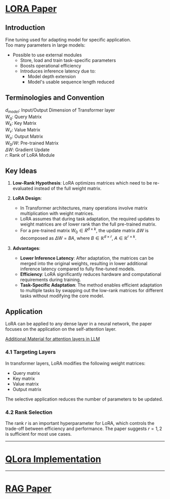 # [LORA Paper](https://arxiv.org/pdf/2106.09685v2)

## Introduction
Fine tuning used for adapting model for specific application.  
Too many parameters in large models:  
- Possible to use external modules  
    - Store, load and train task-specific parameters
    - Boosts operational efficiency
    - Introduces inference latency due to:
        - Model depth extension
        - Model's usable sequence length reduced

## Terminologies and Convention
$d_{model}$: Input/Output Dimension of Transformer layer  
$W_{q}$: Query Matrix  
$W_{k}$: Key Matrix  
$W_{v}$: Value Matrix  
$W_{o}$: Output Matrix  
$W_{0}/W$: Pre-trained Matrix  
$\Delta W$: Gradient Update  
$r$: Rank of LoRA Module

## Key Ideas

1. **Low-Rank Hypothesis**: LoRA optimizes matrices which need to be re-evaluated instead of the full weight matrix.
   
2. **LoRA Design**:
    - In Transformer architectures, many operations involve matrix multiplication with weight matrices.
    - LoRA assumes that during task adaptation, the required updates to weight matrices are of lower rank than the full pre-trained matrix.
    - For a pre-trained matrix $W_0 \in R^{d\times k}$, the update matrix $\Delta W$ is decomposed as $\Delta W = BA$, where $B \in \mathbb{R}^{d \times r},$ $A \in \mathbb{R}^{r \times k}$.

3. **Advantages**:
   - **Lower Inference Latency**: After adaptation, the matrices can be merged into the original weights, resulting in lower additional inference latency compared to fully fine-tuned models.
   - **Efficiency**: LoRA significantly reduces hardware and computational requirements during training.
   - **Task-Specific Adaptation**: The method enables efficient adaptation to multiple tasks by swapping out the low-rank matrices for different tasks without modifying the core model.

## Application

LoRA can be applied to any dense layer in a neural network, the paper focuses on the application on the self-attention layer.

[Additional Material for attention layers in LLM](https://medium.com/@geetkal67/attention-networks-a-simple-way-to-understand-self-attention-f5fb363c736d)

### 4.1 Targeting Layers
In transformer layers, LoRA modifies the following weight matrices:
- Query matrix
- Key matrix
- Value matrix
- Output matrix

The selective application reduces the number of parameters to be updated.

### 4.2 Rank Selection
The rank $r$ is an important hyperparameter for LoRA, which controls the trade-off between efficiency and performance. The paper suggests $r = 1,2$ is sufficient for most use cases.

---
# [QLora Implementation](https://github.com/TheSunnyBoy123/Peshwas_Do_I_Know_You)
---


# [RAG Paper](https://arxiv.org/pdf/2005.11401v4)



